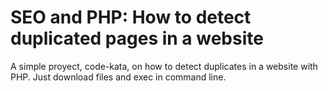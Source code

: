 # SEO and PHP: How to detect duplicated pages in a website
A simple proyect, code-kata, on how to detect duplicates in a website with PHP. Just download files and exec in command line.
